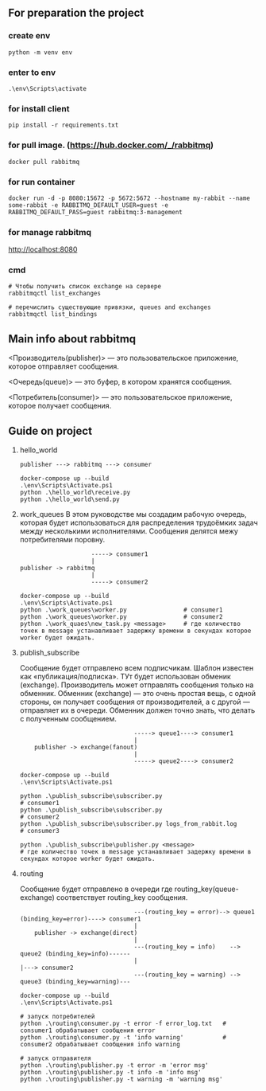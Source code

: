 ## For preparation the project

### create env

`python -m venv env`

### enter to env

`.\env\Scripts\activate`

### for install client

`pip install -r requirements.txt`

### for pull image. (<https://hub.docker.com/_/rabbitmq>)

`docker pull rabbitmq`

### for run container

`docker run -d -p 8080:15672 -p 5672:5672 --hostname my-rabbit --name some-rabbit -e RABBITMQ_DEFAULT_USER=guest -e RABBITMQ_DEFAULT_PASS=guest rabbitmq:3-management`

### for manage rabbitmq

<http://localhost:8080>

### cmd

```
# Чтобы получить список exchange на сервере
rabbitmqctl list_exchanges
```

```
# перечислить существующие привязки, queues and exchanges
rabbitmqctl list_bindings
```

## Main info about rabbitmq

<Производитель(publisher)> — это пользовательское приложение, которое отправляет сообщения.

<Очередь(queue)> — это буфер, в котором хранятся сообщения.

<Потребитель(consumer)> — это пользовательское приложение, которое получает сообщения.

## Guide on project

1. hello_world

   ```
   publisher ---> rabbitmq ---> consumer
   ```

   ```
   docker-compose up --build
   .\env\Scripts\Activate.ps1
   python .\hello_world\receive.py
   python .\hello_world\send.py
   ```

2. work_queues
   В этом руководстве мы создадим рабочую очередь, которая будет использоваться для распределения трудоёмких задач между несколькими исполнителями. Сообщения делятся межу потребителями поровну.

   ```
                       -----> consumer1
                       |
   publisher -> rabbitmq
                       |
                       -----> consumer2
   ```

   ```
   docker-compose up --build
   .\env\Scripts\Activate.ps1
   python .\work_queues\worker.py                # consumer1
   python .\work_queues\worker.py                # consumer2
   python .\work_quaes\new_task.py <message>     # где количество точек в message устанавливает задержку времени в секундах которое worker будет ожидать.
   ```

3. publish_subscribe

   Сообщение будет отправлено всем подписчикам. Шаблон известен как «публикация/подписка».
   ТУт будет использован обменик (exchange). Производитель может отправлять сообщения только на обменник. Обменник (exchange) — это очень простая вещь, с одной стороны, он получает сообщения от производителей, а с другой — отправляет их в очереди. Обменник должен точно знать, что делать с полученным сообщением.

   ```
                                   -----> queue1----> consumer1
                                   |
       publisher -> exchange(fanout)
                                   |
                                   -----> queue2----> consumer2

   ```

   ```
   docker-compose up --build
   .\env\Scripts\Activate.ps1

   python .\publish_subscribe\subscriber.py                               # consumer1
   python .\publish_subscribe\subscriber.py                               # consumer2
   python .\publish_subscribe\subscriber.py logs_from_rabbit.log          # consumer3

   python .\publish_subscribe\publisher.py <message>                      # где количество точек в message устанавливает задержку времени в секундах которое worker будет ожидать.
   ```


4. routing

   Сообщение будет отправлено в очереди где routing_key(queue-exchange) соответствует routing_key сообщения.
   ```
                                   ---(routing_key = error)--> queue1 (binding_key=error)----> consumer1
                                   |
       publisher -> exchange(direct)
                                   |
                                   ---(routing_key = info)    --> queue2 (binding_key=info)------
                                   |                                                             |---> consumer2
                                   ---(routing_key = warning) --> queue3 (binding_key=warning)---
   ```

   ```
   docker-compose up --build
   .\env\Scripts\Activate.ps1

   # запуск потребителей
   python .\routing\consumer.py -t error -f error_log.txt   # consumer1 обрабатывает сообщения error
   python .\routing\consumer.py -t 'info warning'           # consumer2 обрабатывает сообщения info warning

   # запуск отправителя
   python .\routing\publisher.py -t error -m 'error msg'
   python .\routing\publisher.py -t info -m 'info msg'
   python .\routing\publisher.py -t warning -m 'warning msg'
   ```
